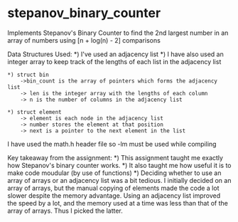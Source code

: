 # stepanov_binary_counter
Implements Stepanov's Binary Counter to find the 2nd largest number in an array of numbers using [n + log(n) - 2] comparisons

Data Structures Used:
	*) I've used an adjacency list
	*) I have also used an integer array to keep track of the lengths of each list in the adjacency list
	
	*) struct bin
		->bin_count is the array of pointers which forms the adjacency list
		-> len is the integer array with the lengths of each column
		-> n is the number of columns in the adjacency list
	
	*) struct element
		-> element is each node in the adjacency list
		-> number stores the element at that position
		-> next is a pointer to the next element in the list

I have used the math.h header file so -lm must be used while compiling

Key takeaway from the assignment:
	*) This assignment taught me exactly how Stepanov's binary counter works.
	*) It also taught me how useful it is to make code moudular (by use of functions)
	*) Deciding whether to use an array of arrays or an adjacency list was a bit tedious. I initially decided on an array of arrays, but the manual copying of elements made the code a lot slower despite the memory advantage. Using an adjacency list improved the speed by a lot, and the memory used at a time was less than that of the array of arrays. Thus I picked the latter.
